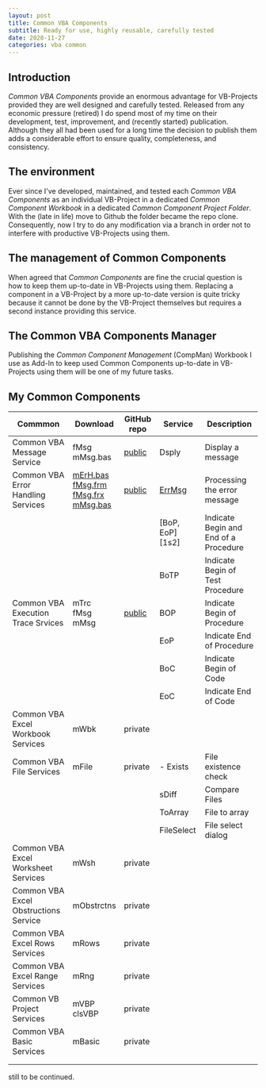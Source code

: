 ```yaml
---
layout: post
title: Common VBA Components
subtitle: Ready for use, highly reusable, carefully tested
date: 2020-11-27
categories: vba common
---
```


## Introduction
_Common VBA Components_ provide an enormous advantage for VB-Projects provided they are well designed and carefully tested. Released from any economic pressure (retired) I do spend most of my time on their development, test, improvement, and (recently started) publication. Although they all had been used for a long time the decision to publish them adds a considerable effort to ensure quality, completeness, and consistency.

## The environment
Ever since I've developed, maintained, and tested each _Common VBA Components_ as an individual VB-Project in a dedicated _Common Component Workbook_ in a dedicated _Common Component Project Folder_. With the (late in life) move to Github the folder became the repo clone. Consequently, now I try to do any modification via a branch in order not to interfere with productive VB-Projects using them.

## The management of Common Components
When agreed that _Common Components_ are fine the crucial question is how to keep them up-to-date in VB-Projects using them. Replacing a component in a VB-Project by a more up-to-date version is quite tricky because it cannot be done by the VB-Project themselves but requires a second instance providing this service.

## The Common VBA Components Manager
Publishing the _Common Component Management_ (CompMan) Workbook I use as Add-In to keep used Common Components up-to-date in VB-Projects using them will be one of my future tasks.

## My Common Components
|Commmon| Download|GitHub repo|Service| Description |
|---------|---------|------|-------|----|
|Common VBA Message Service|fMsg<br>mMsg.bas|[public][3r]|Dsply | Display a message|
|Common VBA Error Handling Services|[mErH.bas][1d1]<br>[fMsg.frm][1d2]<br>[fMsg.frx][1d3]<br>[mMsg.bas][1d4]|[public][1r]|[ErrMsg][1s1]|Processing the error message|
||||[BoP, EoP][1s2]| Indicate Begin and End of a Procedure|
||||BoTP| Indicate Begin of Test Procedure|
|Common VBA Execution Trace Srvices|mTrc<br>fMsg<br>mMsg|[public][2]|BOP | Indicate Begin of Procedure |
||||EoP | Indicate End of Procedure|
||||BoC | Indicate Begin of Code|
||||EoC| Indicate End of Code|
|Common VBA Excel Workbook Services|mWbk|private| | |
|Common VBA File Services|mFile|private|- Exists|File existence check|
||||sDiff| Compare Files|
||||ToArray| File to array|
||||FileSelect| File select dialog|
|Common VBA Excel Worksheet Services|mWsh|private| | |
|Common VBA Excel Obstructions Service|mObstrctns|private|| |
|Common VBA Excel Rows Services|mRows|private| | |
|Common VBA Excel Range Services|mRng|private| | |
|Common VB Project Services|mVBP<br>clsVBP|private| | |
|Common VBA Basic Services|mBasic|private|||
|||||
|||||

still to be continued.

[1r]:https://github.com/warbe-maker/Common-VBA-Error-Handler-Services
[1s1]: https://warbe-maker.github.io/warbe-maker.github.io/vba/common/2020/11/21/Common-VBA-Error-Handler.html#the-errmsg-service
[1b]: https://warbe-maker.github.io/warbe-maker.github.io/vba/common/2020/11/21/Common-VBA-Error-Handler.html#the-beginend-of-procedure-services-bop-eop
[1d1]: (https://gitcdn.link/repo/warbe-maker/VBA-MsgBox-alternative/master/mErH.bas)
[1d2]: (https://gitcdn.link/repo/warbe-maker/VBA-MsgBox-alternative/master/fMsg.frm)
[1d3]: (https://gitcdn.link/repo/warbe-maker/VBA-MsgBox-alternative/master/fMsg.frx)
[1d4]: (https://gitcdn.link/repo/warbe-maker/VBA-MsgBox-alternative/master/mMsg.bas)
[2]: https://github.com/warbe-maker/Common-VBA-Execution-Trace-Service
[3r]: https://github.com/warbe-maker/Common-VBA-Message-Service